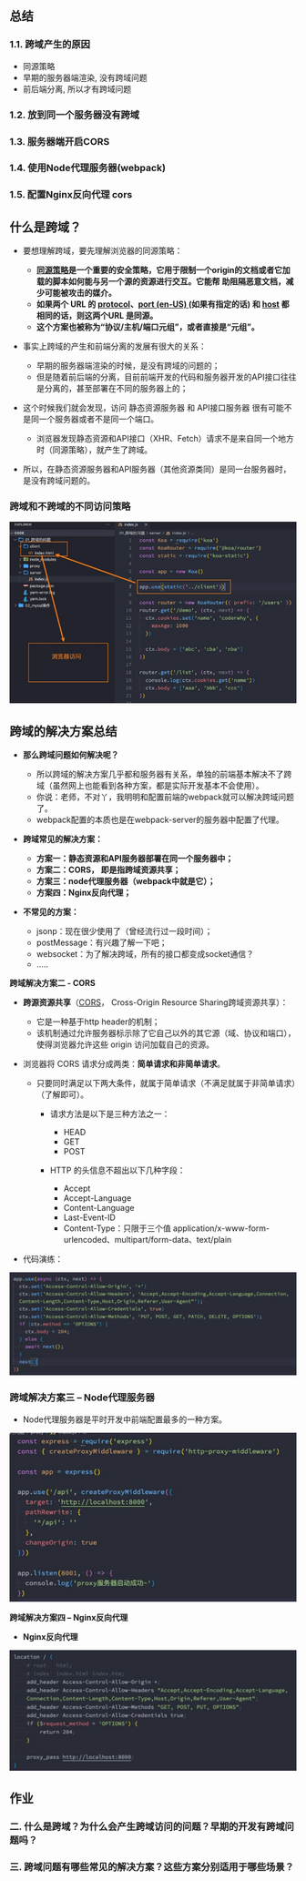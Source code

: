 ## 总结

### 1.1. 跨域产生的原因

* 同源策略
* 早期的服务器端渲染, 没有跨域问题
* 前后端分离, 所以才有跨域问题

### 1.2. 放到同一个服务器没有跨域

### 1.3. 服务器端开启CORS

### 1.4. 使用Node代理服务器(webpack)

### 1.5. 配置Nginx反向代理 cors



## **什么是跨域？**

- 要想理解跨域，要先理解浏览器的同源策略：
  - **[同源策略](https://developer.mozilla.org/zh-CN/docs/Glossary/Origin)是一个重要的安全策略，它用于限制一个origin的文档或者它加载的脚本如何能与另一个源的资源进行交互。它能帮 助阻隔恶意文档，减少可能被攻击的媒介。**
  - **如果两个 URL 的 [protocol](https://developer.mozilla.org/zh-CN/docs/Glossary/Protocol)、[port (en-US) ](https://developer.mozilla.org/en-US/docs/Glossary/Port)(如果有指定的话) 和 [host](https://developer.mozilla.org/zh-CN/docs/Glossary/Host) 都相同的话，则这两个URL 是同源。**
  - **这个方案也被称为“协议/主机/端口元组”，或者直接是“元组”。**

- 事实上跨域的产生和前端分离的发展有很大的关系：
  - 早期的服务器端渲染的时候，是没有跨域的问题的；
  - 但是随着前后端的分离，目前前端开发的代码和服务器开发的API接口往往是分离的，甚至部署在不同的服务器上的；

- 这个时候我们就会发现，访问 静态资源服务器 和 API接口服务器 很有可能不是同一个服务器或者不是同一个端口。
  - 浏览器发现静态资源和API接口（XHR、Fetch）请求不是来自同一个地方时（同源策略），就产生了跨域。

- 所以，在静态资源服务器和API服务器（其他资源类同）是同一台服务器时，是没有跨域问题的。

### **跨域和不跨域的不同访问策略**

![](./image/Aspose.Words.0fd5f9bd-1f31-431d-8110-7514e51e8057.002.jpeg)

## **跨域的解决方案总结**

- **那么跨域问题如何解决呢？**
  - 所以跨域的解决方案几乎都和服务器有关系，单独的前端基本解决不了跨域（虽然网上也能看到各种方案，都是实际开发基本不会使用）。
  - 你说：老师，不对丫，我明明和配置前端的webpack就可以解决跨域问题了。
  - webpack配置的本质也是在webpack-server的服务器中配置了代理。

- **跨域常见的解决方案：**
  - **方案一：静态资源和API服务器部署在同一个服务器中；**
  - **方案二：CORS， 即是指跨域资源共享；**
  - **方案三：node代理服务器（webpack中就是它）；**
  - **方案四：Nginx反向代理；**

- **不常见的方案：**
  - jsonp：现在很少使用了（曾经流行过一段时间）；
  - postMessage：有兴趣了解一下吧；
  - websocket：为了解决跨域，所有的接口都变成socket通信？
  - …..


**跨域解决方案二 - CORS**

- **跨源资源共享**（[CORS](https://developer.mozilla.org/zh-CN/docs/Glossary/CORS)， Cross-Origin Resource Sharing跨域资源共享）：
  - 它是一种基于http header的机制；
  - 该机制通过允许服务器标示除了它自己以外的其它源（域、协议和端口），使得浏览器允许这些 origin 访问加载自己的资源。
- 浏览器将 CORS 请求分成两类：**简单请求和非简单请求**。
  - 只要同时满足以下两大条件，就属于简单请求（不满足就属于非简单请求）（了解即可）。
    - 请求方法是以下是三种方法之一：
      - HEAD
      - GET
      - POST

    - HTTP 的头信息不超出以下几种字段：
      - Accept
      - Accept-Language
      - Content-Language
      - Last-Event-ID
      - Content-Type：只限于三个值 application/x-www-form-urlencoded、multipart/form-data、text/plain

- 代码演练：

![](./image/Aspose.Words.0fd5f9bd-1f31-431d-8110-7514e51e8057.004.jpeg)

### **跨域解决方案三 – Node代理服务器**

- Node代理服务器是平时开发中前端配置最多的一种方案。

![](./image/Aspose.Words.0fd5f9bd-1f31-431d-8110-7514e51e8057.005.jpeg)

**跨域解决方案四 – Nginx反向代理**

- **Nginx反向代理**

![](./image/Aspose.Words.0fd5f9bd-1f31-431d-8110-7514e51e8057.006.jpeg)

## 作业

### 二. 什么是跨域？为什么会产生跨域访问的问题？早期的开发有跨域问题吗？

### 三. 跨域问题有哪些常见的解决方案？这些方案分别适用于哪些场景？
